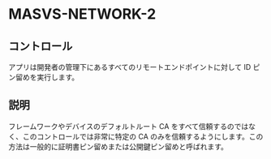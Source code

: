 # MASVS-NETWORK-2

## コントロール

アプリは開発者の管理下にあるすべてのリモートエンドポイントに対して ID ピン留めを実行します。

## 説明

フレームワークやデバイスのデフォルトルート CA をすべて信頼するのではなく、このコントロールでは非常に特定の CA のみを信頼するようにします。この方法は一般的に証明書ピン留めまたは公開鍵ピン留めと呼ばれます。
